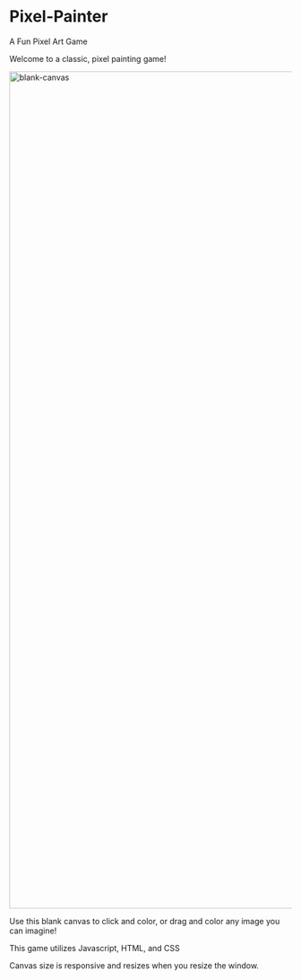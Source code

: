 # Pixel-Painter
A Fun Pixel Art Game

Welcome to a classic, pixel painting game!


<img width="1491" alt="blank-canvas" src="/assets/blank-canvas.png">





Use this blank canvas to click and color, or drag and color any image you can imagine!







This game utilizes Javascript, HTML, and CSS


Canvas size is responsive and resizes when you resize the window.
